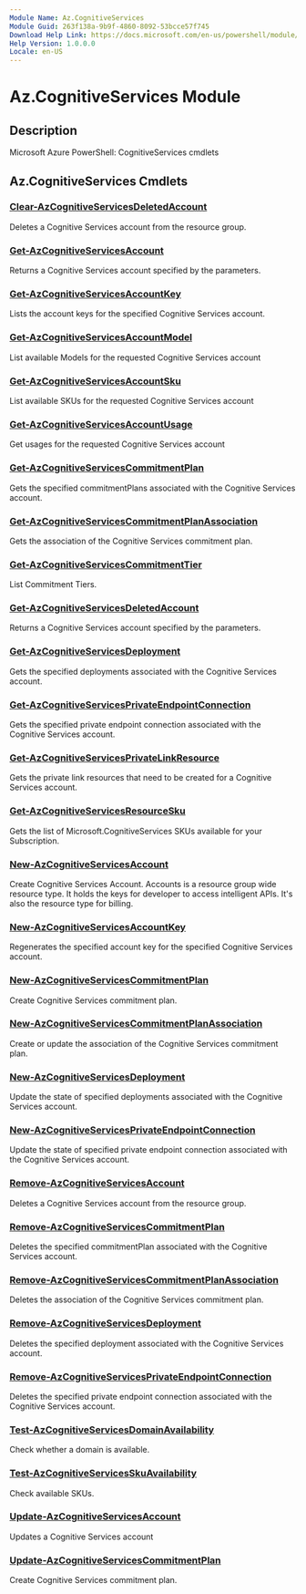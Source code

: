```yaml
---
Module Name: Az.CognitiveServices
Module Guid: 263f138a-9b9f-4860-8092-53bcce57f745
Download Help Link: https://docs.microsoft.com/en-us/powershell/module/az.cognitiveservices
Help Version: 1.0.0.0
Locale: en-US
---
```


# Az.CognitiveServices Module
## Description
Microsoft Azure PowerShell: CognitiveServices cmdlets

## Az.CognitiveServices Cmdlets
### [Clear-AzCognitiveServicesDeletedAccount](Clear-AzCognitiveServicesDeletedAccount.md)
Deletes a Cognitive Services account from the resource group.

### [Get-AzCognitiveServicesAccount](Get-AzCognitiveServicesAccount.md)
Returns a Cognitive Services account specified by the parameters.

### [Get-AzCognitiveServicesAccountKey](Get-AzCognitiveServicesAccountKey.md)
Lists the account keys for the specified Cognitive Services account.

### [Get-AzCognitiveServicesAccountModel](Get-AzCognitiveServicesAccountModel.md)
List available Models for the requested Cognitive Services account

### [Get-AzCognitiveServicesAccountSku](Get-AzCognitiveServicesAccountSku.md)
List available SKUs for the requested Cognitive Services account

### [Get-AzCognitiveServicesAccountUsage](Get-AzCognitiveServicesAccountUsage.md)
Get usages for the requested Cognitive Services account

### [Get-AzCognitiveServicesCommitmentPlan](Get-AzCognitiveServicesCommitmentPlan.md)
Gets the specified commitmentPlans associated with the Cognitive Services account.

### [Get-AzCognitiveServicesCommitmentPlanAssociation](Get-AzCognitiveServicesCommitmentPlanAssociation.md)
Gets the association of the Cognitive Services commitment plan.

### [Get-AzCognitiveServicesCommitmentTier](Get-AzCognitiveServicesCommitmentTier.md)
List Commitment Tiers.

### [Get-AzCognitiveServicesDeletedAccount](Get-AzCognitiveServicesDeletedAccount.md)
Returns a Cognitive Services account specified by the parameters.

### [Get-AzCognitiveServicesDeployment](Get-AzCognitiveServicesDeployment.md)
Gets the specified deployments associated with the Cognitive Services account.

### [Get-AzCognitiveServicesPrivateEndpointConnection](Get-AzCognitiveServicesPrivateEndpointConnection.md)
Gets the specified private endpoint connection associated with the Cognitive Services account.

### [Get-AzCognitiveServicesPrivateLinkResource](Get-AzCognitiveServicesPrivateLinkResource.md)
Gets the private link resources that need to be created for a Cognitive Services account.

### [Get-AzCognitiveServicesResourceSku](Get-AzCognitiveServicesResourceSku.md)
Gets the list of Microsoft.CognitiveServices SKUs available for your Subscription.

### [New-AzCognitiveServicesAccount](New-AzCognitiveServicesAccount.md)
Create Cognitive Services Account.
Accounts is a resource group wide resource type.
It holds the keys for developer to access intelligent APIs.
It's also the resource type for billing.

### [New-AzCognitiveServicesAccountKey](New-AzCognitiveServicesAccountKey.md)
Regenerates the specified account key for the specified Cognitive Services account.

### [New-AzCognitiveServicesCommitmentPlan](New-AzCognitiveServicesCommitmentPlan.md)
Create Cognitive Services commitment plan.

### [New-AzCognitiveServicesCommitmentPlanAssociation](New-AzCognitiveServicesCommitmentPlanAssociation.md)
Create or update the association of the Cognitive Services commitment plan.

### [New-AzCognitiveServicesDeployment](New-AzCognitiveServicesDeployment.md)
Update the state of specified deployments associated with the Cognitive Services account.

### [New-AzCognitiveServicesPrivateEndpointConnection](New-AzCognitiveServicesPrivateEndpointConnection.md)
Update the state of specified private endpoint connection associated with the Cognitive Services account.

### [Remove-AzCognitiveServicesAccount](Remove-AzCognitiveServicesAccount.md)
Deletes a Cognitive Services account from the resource group.

### [Remove-AzCognitiveServicesCommitmentPlan](Remove-AzCognitiveServicesCommitmentPlan.md)
Deletes the specified commitmentPlan associated with the Cognitive Services account.

### [Remove-AzCognitiveServicesCommitmentPlanAssociation](Remove-AzCognitiveServicesCommitmentPlanAssociation.md)
Deletes the association of the Cognitive Services commitment plan.

### [Remove-AzCognitiveServicesDeployment](Remove-AzCognitiveServicesDeployment.md)
Deletes the specified deployment associated with the Cognitive Services account.

### [Remove-AzCognitiveServicesPrivateEndpointConnection](Remove-AzCognitiveServicesPrivateEndpointConnection.md)
Deletes the specified private endpoint connection associated with the Cognitive Services account.

### [Test-AzCognitiveServicesDomainAvailability](Test-AzCognitiveServicesDomainAvailability.md)
Check whether a domain is available.

### [Test-AzCognitiveServicesSkuAvailability](Test-AzCognitiveServicesSkuAvailability.md)
Check available SKUs.

### [Update-AzCognitiveServicesAccount](Update-AzCognitiveServicesAccount.md)
Updates a Cognitive Services account

### [Update-AzCognitiveServicesCommitmentPlan](Update-AzCognitiveServicesCommitmentPlan.md)
Create Cognitive Services commitment plan.

